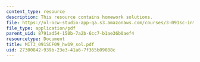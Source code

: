 ```yaml
---
content_type: resource
description: This resource contains homework solutions.
file: https://ol-ocw-studio-app-qa.s3.amazonaws.com/courses/3-091sc-introduction-to-solid-state-chemistry-fall-2010/27300842939b23e341a67f365b09088c_MIT3_091SCF09_hw19_sol.pdf
file_type: application/pdf
parent_uid: 8791ad54-150b-7a2b-6cc7-b1ae36b0aef4
resourcetype: Document
title: MIT3_091SCF09_hw19_sol.pdf
uid: 27300842-939b-23e3-41a6-7f365b09088c
---
```

